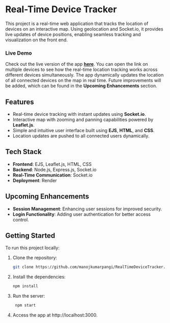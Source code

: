 # Real-Time Device Tracker

This project is a real-time web application that tracks the location of devices on an interactive map. Using geolocation and Socket.io, it provides live updates of device positions, enabling seamless tracking and visualization on the front end.

### Live Demo
Check out the live version of the app [**here**](https://realtimedevicetracker-f9jv.onrender.com).
You can open the link on multiple devices to see how the real-time location tracking works across different devices simultaneously. The app dynamically updates the location of all connected devices on the map in real time.
Future improvements will be added, which can be found in the **Upcoming Enhancements** section.

## Features
- Real-time device tracking with instant updates using **Socket.io**.
- Interactive map with zooming and panning capabilities powered by **Leaflet.js**.
- Simple and intuitive user interface built using **EJS**, **HTML**, and **CSS**.
- Location updates are pushed to all connected users dynamically.

## Tech Stack
- **Frontend**: EJS, Leaflet.js, HTML, CSS
- **Backend**: Node.js, Express.js, Socket.io
- **Real-Time Communication**: Socket.io
- **Deployment**: Render

## Upcoming Enhancements
- **Session Management**: Enhancing user sessions for improved security.
- **Login Functionality**: Adding user authentication for better access control.

## Getting Started

To run this project locally:
1. Clone the repository:
   ```bash
   git clone https://github.com/manojkumarpangi/RealTimeDeviceTracker.git
2. Install the dependencies:
   ```bash
   npm install
3. Run the server:
   ```bash
    npm start
4. Access the app at http://localhost:3000.
